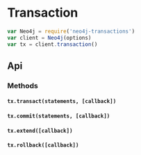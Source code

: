# Transaction
```javascript
var Neo4j = require('neo4j-transactions')
var client = Neo4j(options)
var tx = client.transaction()
```

## Api

### Methods

#### `tx.transact(statements, [callback])`

#### `tx.commit(statements, [callback])`

#### `tx.extend([callback])`

#### `tx.rollback([callback])`